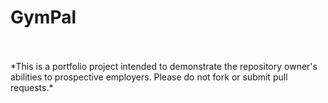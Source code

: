 # GymPal
<br>
<br>
*This is a portfolio project intended to demonstrate the repository owner's abilities to prospective employers. Please do not fork or submit pull requests.*
